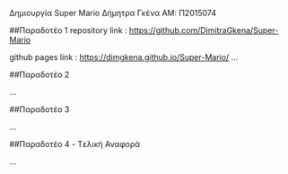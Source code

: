 Δημιουργία Super Mario
Δήμητρα Γκένα
ΑΜ: Π2015074

##Παραδοτέο 1 
repository link : https://github.com/DimitraGkena/Super-Mario

github pages link : https://dimgkena.github.io/Super-Mario/
...

##Παραδοτέο 2

...

##Παραδοτέο 3

...

##Παραδοτέο 4 - Tελική Αναφορά

...
